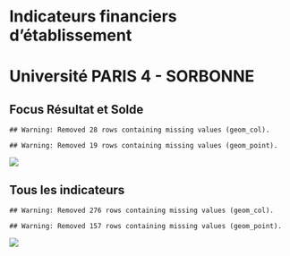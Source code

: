 Indicateurs financiers d’établissement
================

# Université PARIS 4 - SORBONNE

## Focus Résultat et Solde

    ## Warning: Removed 28 rows containing missing values (geom_col).

    ## Warning: Removed 19 rows containing missing values (geom_point).

![](université_paris_4___sorbonne_files/figure-gfm/etab.focus-1.png)<!-- -->

## Tous les indicateurs

    ## Warning: Removed 276 rows containing missing values (geom_col).

    ## Warning: Removed 157 rows containing missing values (geom_point).

![](université_paris_4___sorbonne_files/figure-gfm/etab-1.png)<!-- -->
